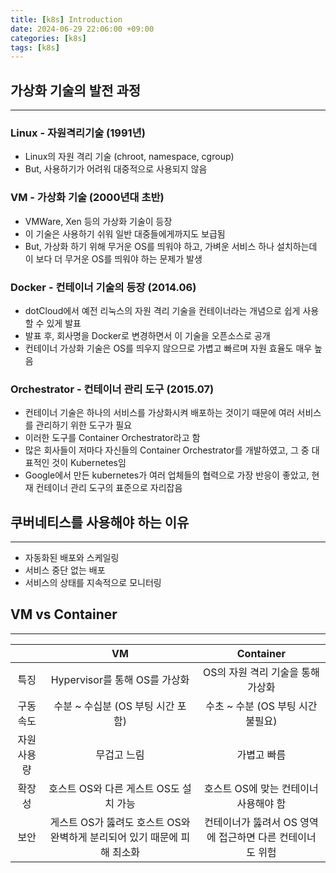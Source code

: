 ```yaml
---
title: [k8s] Introduction
date: 2024-06-29 22:06:00 +09:00
categories: [k8s]
tags: [k8s]
---
```


## 가상화 기술의 발전 과정

---

### Linux - 자원격리기술 (1991년)

- Linux의 자원 격리 기술 (chroot, namespace, cgroup)
- But, 사용하기가 어려워 대중적으로 사용되지 않음

### VM - 가상화 기술 (2000년대 초반)

- VMWare, Xen 등의 가상화 기술이 등장
- 이 기술은 사용하기 쉬워 일반 대중들에게까지도 보급됨
- But, 가상화 하기 위해 무거운 OS를 띄워야 하고, 가벼운 서비스 하나 설치하는데 이 보다 더 무거운 OS를 띄워야 하는 문제가 발생

### Docker - 컨테이너 기술의 등장 (2014.06)

- dotCloud에서 예전 리눅스의 자원 격리 기술을 컨테이너라는 개념으로 쉽게 사용할 수 있게 발표
- 발표 후, 회사명을 Docker로 변경하면서 이 기술을 오픈소스로 공개
- 컨테이너 가상화 기술은 OS를 띄우지 않으므로 가볍고 빠르며 자원 효율도 매우 높음

### Orchestrator - 컨테이너 관리 도구 (2015.07)

- 컨테이너 기술은 하나의 서비스를 가상화시켜 배포하는 것이기 때문에 여러 서비스를 관리하기 위한 도구가 필요
- 이러한 도구를 Container Orchestrator라고 함
- 많은 회사들이 저마다 자신들의 Container Orchestrator를 개발하였고, 그 중 대표적인 것이 Kubernetes임
- Google에서 만든 kubernetes가 여러 업체들의 협력으로 가장 반응이 좋았고, 현재 컨테이너 관리 도구의 표준으로 자리잡음

## 쿠버네티스를 사용해야 하는 이유

---

- 자동화된 배포와 스케일링
- 서비스 중단 없는 배포
- 서비스의 상태를 지속적으로 모니터링

## VM vs Container

---

|        |                   **VM**                    |           **Container**           |
|:------:|:-------------------------------------------:|:---------------------------------:|
|   특징   |           Hypervisor를 통해 OS를 가상화            |       OS의 자원 격리 기술을 통해 가상화        |
| 구동 속도  |           수분 ~ 수십분 (OS 부팅 시간 포함)            |      수초 ~ 수분 (OS 부팅 시간 불필요)       |
| 자원 사용량 |                   무겁고 느림                    |              가볍고 빠름               |
|  확장성   |          호스트 OS와 다른 게스트 OS도 설치 가능           |      호스트 OS에 맞는 컨테이너 사용해야 함       |
|   보안   | 게스트 OS가 뚫려도 호스트 OS와 완벽하게 분리되어 있기 때문에 피해 최소화 | 컨테이너가 뚫려서 OS 영역에 접근하면 다른 컨테이너도 위험 |


